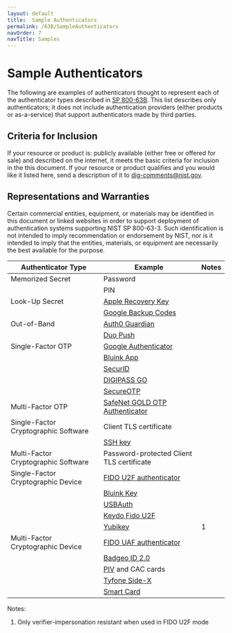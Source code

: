 ```yaml
---
layout: default
title:  Sample Authenticators
permalink: /63B/SampleAuthenticators
navOrder: 7 
navTitle: Samples  
---
```


# Sample Authenticators

The following are examples of authenticators thought to represent each of the authenticator types described in [SP 800-63B](https://doi.org/10.6028/NIST.SP.800-63b). This list describes only authenticators; it does not include authentication providers (either products or as-a-service) that support authenticators made by third parties.

## Criteria for Inclusion

If your resource or product is: publicly available (either free or offered for sale) and described on the internet, it meets the basic criteria for inclusion in the this document. If your resource or product qualifies and you would like it listed here, send a description of it to dig-comments@nist.gov.

## Representations and Warranties

Certain commercial entities, equipment, or materials may be identified in this document or linked websites in order to support deployment of authentication systems supporting NIST SP 800-63-3. Such identification is not intended to imply recommendation or endorsement by NIST, nor is it intended to imply that the entities, materials, or equipment are necessarily the best available for the purpose.


| Authenticator Type | Example | Notes |
|--------------------|---------|-------|
| Memorized Secret | Password | |
| | PIN | | |
| Look-Up Secret | [Apple Recovery Key](https://support.apple.com/en-us/HT208072) |
| | [Google Backup Codes](https://support.google.com/accounts/answer/1187538?hl=en) | |
| Out-of-Band | [Auth0 Guardian](https://auth0.com/docs/multifactor-authentication/guardian/user-guide) |
| | [Duo Push](https://duo.com/product/trusted-users/two-factor-authentication/authentication-methods/duo-push)
| Single-Factor OTP | [Google Authenticator](https://support.google.com/accounts/answer/1066447?visit_id=1-636451702615247824-1299740415&hl=en&rd=1) |
| | [Bluink App](htttps://bluink.ca/key)
| | [SecurID](https://www.rsa.com/en-us/products/rsa-securid-suite/rsa-securid-access/securid-hardware-tokens.html) | |
| | [DIGIPASS GO](https://www.vasco.com/products/two-factor-authenticators/hardware/one-button/index.html)
| | [SecureOTP](https://www.securemetric.com/two-factor-authentication-solution/)
| Multi-Factor OTP | [SafeNet GOLD OTP Authenticator](https://safenet.gemalto.com/multi-factor-authentication/authenticators/one-time-password-otp/gold-challenge-response-token/) |
| Single-Factor Cryptographic Software | Client TLS certificate |
| | [SSH key](https://www.ssh.com/key/)
| Multi-Factor Cryptographic Software | Password-protected Client TLS certificate
| Single-Factor Cryptographic Device | [FIDO U2F authenticator](https://fidoalliance.org/approach-vision/) |
| | [Bluink Key](htttps://bluink.ca/key)
| | [USBAuth](http://usbauth.com)
| | [Keydo Fido U2F](https://www.neowave.fr/US/keydo_fido_u2f.html)
| | [Yubikey](https://www.yubico.com/) | 1
| Multi-Factor Cryptographic Device | [FIDO UAF authenticator](https://fidoalliance.org/approach-vision/)
| | [Badgeo ID 2.0](https://neowave.fr/US/badgeo_ID_2.html)
| | [PIV](https://csrc.nist.gov/publications/fips/fips201-1/FIPS-201-1-chng1.pdf) and CAC cards
| | [Tyfone Side-X](https://tyfone.com/products/side-x-digital-endpoint-security/)
| | [Smart Card](http://www.smartcardalliance.org/smart-cards-intro-standards/#isoiec-standards)


Notes:

1. Only verifier-impersonation resistant when used in FIDO U2F mode

